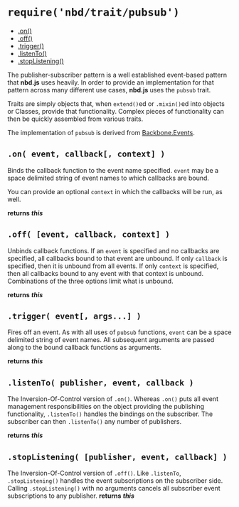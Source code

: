 # `require('nbd/trait/pubsub')`
* [.on()](#on-event-callback-context-)
* [.off()](#off-event-callback-context-)
* [.trigger()](#trigger-event-args-)
* [.listenTo()](#listenTo-publisher-event-callback-)
* [.stopListening()](#stopListening-publisher-event-callback-)

The publisher-subscriber pattern is a well established event-based pattern that **nbd.js** uses heavily. In order to provide an implementation for that pattern across many different use cases, **nbd.js** uses the `pubsub` trait.

Traits are simply objects that, when `extend()`ed or `.mixin()`ed into objects or Classes, provide that functionality. Complex pieces of functionality can then be quickly assembled from various traits.

The implementation of `pubsub` is derived from [Backbone.Events][1].

[1]: http://backbonejs.org/#Events

## `.on( event, callback[, context] )`

Binds the callback function to the event name specified. `event` may be a space delimited string of event names to which callbacks are bound.

You can provide an optional `context` in which the callbacks will be run, as well.

**returns** ___this___

## `.off( [event, callback, context] )`

Unbinds callback functions. If an `event` is specified and no callbacks are specified, all callbacks bound to that event are unbound. If only `callback` is specified, then it is unbound from all events. If only `context` is specified, then all callbacks bound to any event with that context is unbound. Combinations of the three options limit what is unbound.

**returns** ___this___

## `.trigger( event[, args...] )`

Fires off an event. As with all uses of `pubsub` functions, `event` can be a space delimited string of event names. All subsequent arguments are passed along to the bound callback functions as arguments.

**returns** ___this___

## `.listenTo( publisher, event, callback )`

The Inversion-Of-Control version of `.on()`. Whereas `.on()` puts all event management responsibilities on the object providing the publishing functionality, `.listenTo()` handles the bindings on the subscriber. The subscriber can then `.listenTo()` any number of publishers.

**returns** ___this___

## `.stopListening( [publisher, event, callback] )`

The Inversion-Of-Control version of `.off()`. Like `.listenTo`, `.stopListening()` handles the event subscriptions on the subscriber side. Calling `.stopListening()` with no arguments cancels all subscriber event subscriptions to any publisher.
**returns** ___this___

